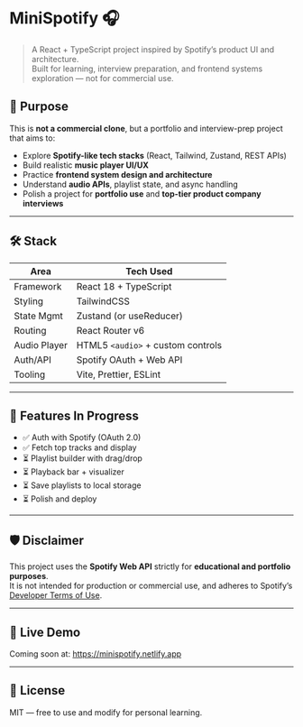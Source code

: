 # MiniSpotify 🎧

> A React + TypeScript project inspired by Spotify’s product UI and architecture.  
> Built for learning, interview preparation, and frontend systems exploration — not for commercial use.

## 🎯 Purpose

This is **not a commercial clone**, but a portfolio and interview-prep project that aims to:

- Explore **Spotify-like tech stacks** (React, Tailwind, Zustand, REST APIs)
- Build realistic **music player UI/UX**
- Practice **frontend system design and architecture**
- Understand **audio APIs**, playlist state, and async handling
- Polish a project for **portfolio use** and **top-tier product company interviews**

---

## 🛠️ Stack

| Area           | Tech Used                       |
|----------------|----------------------------------|
| Framework      | React 18 + TypeScript            |
| Styling        | TailwindCSS                      |
| State Mgmt     | Zustand (or useReducer)          |
| Routing        | React Router v6                  |
| Audio Player   | HTML5 `<audio>` + custom controls |
| Auth/API       | Spotify OAuth + Web API          |
| Tooling        | Vite, Prettier, ESLint           |

---

## 🚧 Features In Progress

- ✅ Auth with Spotify (OAuth 2.0)
- ✅ Fetch top tracks and display
- ⏳ Playlist builder with drag/drop
- ⏳ Playback bar + visualizer
- ⏳ Save playlists to local storage
- ⏳ Polish and deploy

---

## 🛡️ Disclaimer

This project uses the **Spotify Web API** strictly for **educational and portfolio purposes**.  
It is not intended for production or commercial use, and adheres to Spotify’s [Developer Terms of Use](https://developer.spotify.com/terms).

---

## 🔗 Live Demo

Coming soon at: https://minispotify.netlify.app

---

## 🤝 License

MIT — free to use and modify for personal learning.